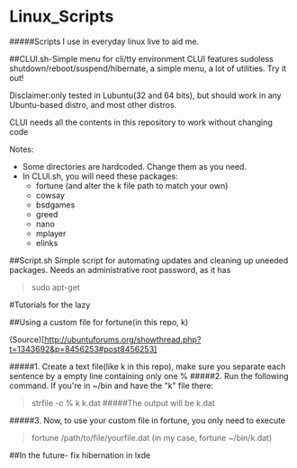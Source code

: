 # Linux_Scripts
#####Scripts I use in everyday linux live to aid me.

##CLUI.sh-Simple menu for cli/tty environment
CLUI features sudoless shutdown/reboot/suspend/hibernate, a simple menu, a lot of utilities. Try it out!

Disclaimer:only tested in Lubuntu(32 and 64 bits), but should work in any Ubuntu-based distro, and most other distros.

CLUI needs all the contents in this repository to work without changing code

Notes:
  * Some directories are hardcoded. Change them as you need.
  * In CLUI.sh, you will need these packages:
      * fortune (and alter the k file path to match your own)
      * cowsay
      * bsdgames
      * greed
      * nano
      * mplayer
      * elinks

##Script.sh
Simple script for automating updates and cleaning up uneeded packages. Needs an administrative root password, as it has
> sudo apt-get


#Tutorials for the lazy

##Using a custom file for fortune(in this repo, k)

(Source)[http://ubuntuforums.org/showthread.php?t=1343692&p=8456253#post8456253]

#####1. Create a text file(like k in this repo), make sure you separate each sentence by a empty line containing only one %
#####2. Run the following command. If you're in ~/bin and have the "k" file there:
>strfile -c % k k.dat
#####The output will be k.dat

#####3. Now, to use your custom file in fortune, you only need to execute
>fortune /path/to/file/yourfile.dat (in my case, fortune ~/bin/k.dat)


##In the future- fix hibernation in lxde

